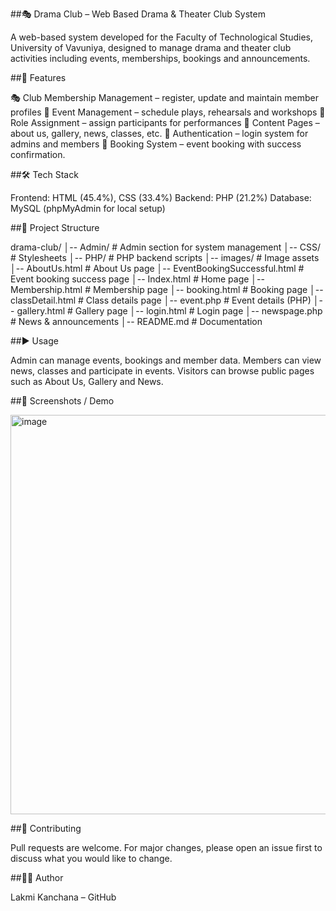 ##🎭 Drama Club – Web Based Drama & Theater Club System

A web-based system developed for the Faculty of Technological Studies, University of Vavuniya, designed to manage drama and theater club activities including events, memberships, bookings and announcements.

##🚀 Features

🎭 Club Membership Management – register, update and maintain member profiles
📅 Event Management – schedule plays, rehearsals and workshops
🎤 Role Assignment – assign participants for performances
📂 Content Pages – about us, gallery, news, classes, etc.
🔐 Authentication – login system for admins and members
📑 Booking System – event booking with success confirmation.

##🛠️ Tech Stack

Frontend: HTML (45.4%), CSS (33.4%)
Backend: PHP (21.2%)
Database: MySQL (phpMyAdmin for local setup)

##📂 Project Structure

drama-club/
│-- Admin/                  # Admin section for system management
│-- CSS/                    # Stylesheets
│-- PHP/                    # PHP backend scripts
│-- images/                 # Image assets
│-- AboutUs.html            # About Us page
│-- EventBookingSuccessful.html # Event booking success page
│-- Index.html              # Home page
│-- Membership.html         # Membership page
│-- booking.html            # Booking page
│-- classDetail.html        # Class details page
│-- event.php               # Event details (PHP)
│-- gallery.html            # Gallery page
│-- login.html              # Login page
│-- newspage.php            # News & announcements
│-- README.md               # Documentation

##▶️ Usage

Admin can manage events, bookings and member data.
Members can view news, classes and participate in events.
Visitors can browse public pages such as About Us, Gallery and News.

##📸 Screenshots / Demo

<img width="1351" height="639" alt="image" src="https://github.com/user-attachments/assets/201d8737-b562-4d8c-a7e4-081940f2616c" />

##🤝 Contributing

Pull requests are welcome. For major changes, please open an issue first to discuss what you would like to change.

##👨‍💻 Author

Lakmi Kanchana – GitHub

